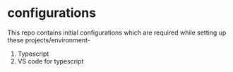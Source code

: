 # configurations

This repo contains initial configurations which are required while setting up these projects/environment-

1. Typescript
2. VS code for typescript
